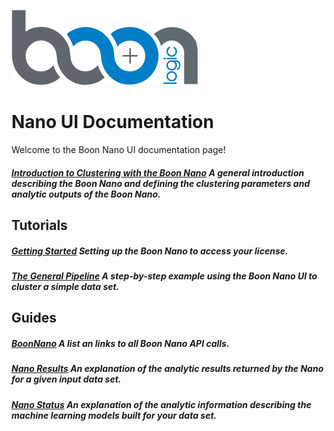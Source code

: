 ![Logo](./images/BoonLogic.png)
# Nano UI Documentation

Welcome to the Boon Nano UI documentation page!

##### [Introduction to Clustering with the Boon Nano](./Guides/Intro_to_Clustering.md)  A general introduction describing the Boon Nano and defining the clustering parameters and analytic outputs of the Boon Nano. 

## Tutorials

##### [Getting Started](./Tutorials/Tutorial_Getting_Started.md) Setting up the Boon Nano to access your license.

##### [The General Pipeline](./Tutorials/Tutorial_The_General_Pipeline.md) A step-by-step example using the Boon Nano UI to cluster a simple data set.

## Guides

##### [BoonNano](./Guides/Guide_Boon_Nano.md) A list an links to all Boon Nano API calls.

##### [Nano Results](./Guides/Guide_Nano_Results.md) An explanation of the analytic results returned by the Nano for a given input data set.

##### [Nano Status](./Guides/Guide_Nano_Status.md) An explanation of the analytic information describing the machine learning models built for your data set.
